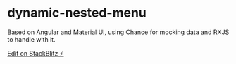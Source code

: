 # dynamic-nested-menu
Based on Angular and Material UI, using Chance for mocking data and RXJS to handle with it.

[Edit on StackBlitz ⚡️](https://stackblitz.com/edit/dynamic-nested-menu)
